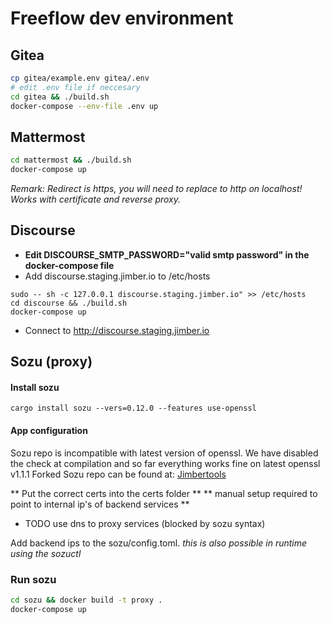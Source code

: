 # Freeflow dev environment

## Gitea
```bash
cp gitea/example.env gitea/.env
# edit .env file if neccesary
cd gitea && ./build.sh
docker-compose --env-file .env up
```

## Mattermost
```bash
cd mattermost && ./build.sh
docker-compose up
```

*Remark: Redirect is https, you will need to replace to http on localhost! Works with certificate and reverse proxy.*

## Discourse
 * **Edit DISCOURSE_SMTP_PASSWORD="valid smtp password" in the docker-compose file**
 * Add discourse.staging.jimber.io to /etc/hosts
```
sudo -- sh -c 127.0.0.1 discourse.staging.jimber.io" >> /etc/hosts
cd discourse && ./build.sh
docker-compose up
```
 * Connect to http://discourse.staging.jimber.io





## Sozu (proxy)

#### Install sozu
`cargo install sozu --vers=0.12.0 --features use-openssl`

#### App configuration
Sozu repo is incompatible with latest version of openssl.
We have disabled the check at compilation and so far everything works fine on latest openssl v1.1.1
Forked Sozu repo can be found at: [Jimbertools](https://github.com/jimbertools/sozu.git)

** Put the correct certs into the certs folder **
** manual setup required to point to internal ip's of backend services **
* TODO use dns to proxy services (blocked by sozu syntax)

Add backend ips to the sozu/config.toml.
*this is also possible in runtime using the sozuctl*

### Run sozu

```bash
cd sozu && docker build -t proxy .
docker-compose up 
```

